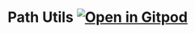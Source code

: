 # Path Utils <a href="https://github.com/gouniverse/pathurils" style="float:right:"><img src="https://gitpod.io/button/open-in-gitpod.svg" alt="Open in Gitpod" loading="lazy"></a>
